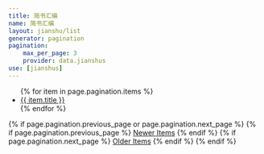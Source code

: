 ```yaml
---
title: 简书汇编
name: 简书汇编
layout: jianshu/list
generator: pagination
pagination: 
    max_per_page: 3
    provider: data.jianshus
use: [jianshus]
---
```



<ul>
    {% for item in page.pagination.items %}
        <li><a href="{{ item.url }}">{{ item.title }}</a></li>
    {% endfor %}
</ul>

<nav>
{% if page.pagination.previous_page or page.pagination.next_page %}
    {% if page.pagination.previous_page %}
        <a href="{{ site.url }}{{ page.pagination.previous_page.url }}">Newer Items</a>
    {% endif %}
    {% if page.pagination.next_page %}
        <a href="{{ site.url }}{{ page.pagination.next_page.url }}">Older Items</a>
    {% endif %}
{% endif %}
</nav>